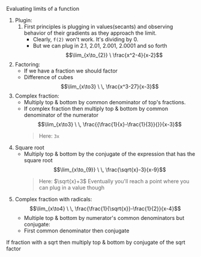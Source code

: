 Evaluating limits of a function

1. Plugin: 
	1. First principles is plugging in values(secants) and observing behavior of their gradients as they approach the limit.
		- Clearly, `f(2)` won't work. It's dividing by 0.
		- But we can plug in 2.1, 2.01, 2.001, 2.0001 and so forth
		  $$\lim_{x\to_{2}} \ \frac{x^2-4}{x-2}$$
2. Factoring:
	- If we have a fraction we should factor
	- Difference of cubes
	  $$\lim_{x\to3} \ \, \frac{x^3-27}{x-3}$$
3. Complex fraction:
	- Multiply top & bottom by common denominator of top's fractions.
	- If complex fraction then multiply top & bottom by common denominator of the numerator
	  $$\lim_{x\to3} \ \, \frac{{\frac{1}{x}-\frac{1}{3}}{}}{x-3}$$
	  > Here: `3x` 
4. Square root
	- Multiply top & bottom by the  conjugate of the expression that has the square root
		$$\lim_{x\to_{9}} \ \, \frac{\sqrt{x}-3}{x-9}$$
		> Here: $\sqrt{x}+3$
		> Eventually you'll reach a point where you can plug in a value though
		> 
5. Complex fraction with radicals:
  $$\lim_{x\to4} \ \, \frac{\frac{1}{\sqrt{x}}-\frac{1}{2}}{x-4}$$
	- Multiple top & bottom by numerator's common denominators but conjugate:
	- First common denominator then conjugate

If fraction with a sqrt then multiply top & bottom by conjugate of the sqrt factor